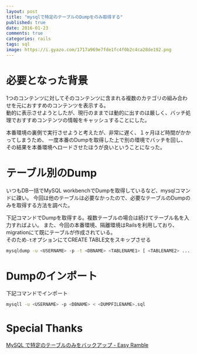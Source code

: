 ```yaml
---
layout: post
title: "mysqlで特定のテーブルのDumpをのみ取得する"
published: true
date: 2016-01-23
comments: true
categories: rails
tags: sql
image: https://i.gyazo.com/1717a969e7fde1fc4f0b2c4ca28de192.png
---
```


# 必要となった背景
1つのコンテンツに対してそのコンテンツに含まれる複数のカテゴリの組み合わせを元におすすめのコンテンツを表示する。  
動的に表示させようとしたが、現行のままでは動的に出すのは厳しく、バッチ処理でおすすめコンテンツの情報をキャッシュすることにした。  
<!-- more -->
本番環境の裏側で実行させようと考えたが、非常に遅く、１ヶ月ほど時間がかかってしまうため、
一度本番のDumpを取得した上で別の環境でバッチを回し、その結果を本番環境へロードさせたほうが良いということになった。

# テーブル別のDump
いつもDB一括でMySQL workbenchでDumpを取得しているなど、mysqlコマンドに疎い。
今回は他のテーブルは必要なかったので、必要なテーブルのDumpのみを取得する方法を調べた。

下記コマンドでDumpを取得する。複数テーブルの場合は続けてテーブル名を入力すればよい。
また、今回の本番環境、隔離環境はRailsを利用しており、migrationにて既にテーブルが作成されている。  
そのため`-t`オプションにてCREATE TABLE文をスキップさせる

```sh
mysqldump -u <USERNAME> -p -t <DBNAME> <TABLENAME1> [ <TABLENAME2> ... ] > <DUMPFILENAME>.sql
```


# Dumpのインポート

下記コマンドでインポート

```sh
mysqll -u <USERNAME> -p <DBNAME> < <DUMPFILENAME>.sql
```

# Special Thanks

[ MySQL で特定のテーブルのみをバックアップ - Easy Ramble ](http://easyramble.com/backup-only-mysql-tables.html)

